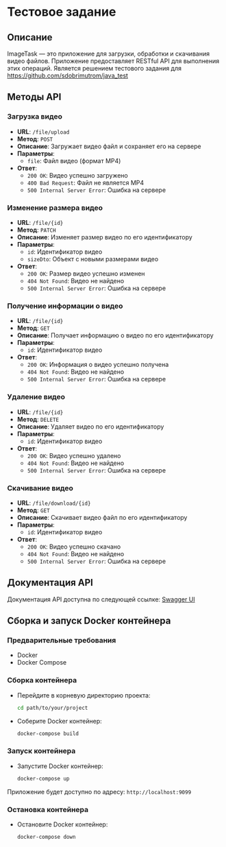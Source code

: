 # Tecтовое задание

## Описание

ImageTask — это приложение для загрузки, обработки и скачивания видео файлов. Приложение предоставляет RESTful API для выполнения этих операций. Является решением тестового задания для 
https://github.com/sdobrimutrom/java_test

## Методы API

### Загрузка видео

- **URL**: `/file/upload`
- **Метод**: `POST`
- **Описание**: Загружает видео файл и сохраняет его на сервере
- **Параметры**:
  - `file`: Файл видео (формат MP4)
- **Ответ**:
  - `200 OK`: Видео успешно загружено
  - `400 Bad Request`: Файл не является MP4
  - `500 Internal Server Error`: Ошибка на сервере

### Изменение размера видео

- **URL**: `/file/{id}`
- **Метод**: `PATCH`
- **Описание**: Изменяет размер видео по его идентификатору
- **Параметры**:
  - `id`: Идентификатор видео
  - `sizeDto`: Объект с новыми размерами видео
- **Ответ**:
  - `200 OK`: Размер видео успешно изменен
  - `404 Not Found`: Видео не найдено
  - `500 Internal Server Error`: Ошибка на сервере

### Получение информации о видео

- **URL**: `/file/{id}`
- **Метод**: `GET`
- **Описание**: Получает информацию о видео по его идентификатору
- **Параметры**:
  - `id`: Идентификатор видео
- **Ответ**:
  - `200 OK`: Информация о видео успешно получена
  - `404 Not Found`: Видео не найдено
  - `500 Internal Server Error`: Ошибка на сервере

### Удаление видео

- **URL**: `/file/{id}`
- **Метод**: `DELETE`
- **Описание**: Удаляет видео по его идентификатору
- **Параметры**:
  - `id`: Идентификатор видео
- **Ответ**:
  - `200 OK`: Видео успешно удалено
  - `404 Not Found`: Видео не найдено
  - `500 Internal Server Error`: Ошибка на сервере

### Скачивание видео

- **URL**: `/file/download/{id}`
- **Метод**: `GET`
- **Описание**: Скачивает видео файл по его идентификатору
- **Параметры**:
  - `id`: Идентификатор видео
- **Ответ**:
  - `200 OK`: Видео успешно скачано
  - `404 Not Found`: Видео не найдено
  - `500 Internal Server Error`: Ошибка на сервере

## Документация API

Документация API доступна по следующей ссылке:
[Swagger UI](http://localhost:9099/webjars/swagger-ui/index.html#)

## Сборка и запуск Docker контейнера

### Предварительные требования

- Docker
- Docker Compose

### Сборка контейнера

* Перейдите в корневую директорию проекта:
    ```sh
    cd path/to/your/project
    ```

 * Соберите Docker контейнер:
    ```sh
    docker-compose build
    ```

### Запуск контейнера

 * Запустите Docker контейнер:
    ```sh
    docker-compose up
    ```

Приложение будет доступно по адресу:
    ```
    http://localhost:9099
    ```

### Остановка контейнера

* Остановите Docker контейнер:
    ```sh
    docker-compose down
    ```
